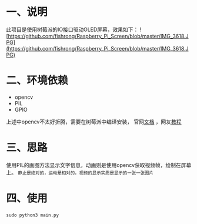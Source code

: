 # 一、说明
此项目是使用树莓派的IO接口驱动OLED屏幕，效果如下：
![https://github.com/fishrong/Raspberry_Pi_Screen/blob/master/IMG_3618.JPG](https://github.com/fishrong/Raspberry_Pi_Screen/blob/master/IMG_3618.JPG)

# 二、环境依赖
* opencv
* PIL
* GPIO

上述中opencv不太好折腾，需要在树莓派中编译安装，
官网[文档](https://docs.opencv.org/4.x/d2/de6/tutorial_py_setup_in_ubuntu.html) 
，网友[教程](https://zhuanlan.zhihu.com/p/46032511)

# 三、思路
使用PIL的画图方法显示文字信息，动画则是使用opencv获取视频帧，绘制在屏幕上。
`静止是绝对的，运动是相对的。视频的显示实质是显示的一张一张图片`


# 四、使用
```commandline
sudo python3 main.py
```
